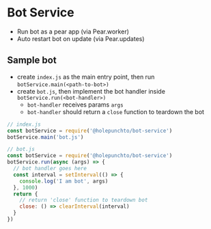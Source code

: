 # Bot Service
- Run bot as a pear app (via Pear.worker)
- Auto restart bot on update (via Pear.updates)

## Sample bot
- create `index.js` as the main entry point, then run `botService.main(<path-to-bot>)`
- create `bot.js`, then implement the bot handler inside `botService.run(<bot-handler>)`
  - `bot-handler` receives params `args`
  - `bot-handler` should return a `close` function to teardown the bot 


```js
// index.js
const botService = require('@holepunchto/bot-service')
botService.main('bot.js')

// bot.js
const botService = require('@holepunchto/bot-service')
botService.run(async (args) => {
  // bot handler goes here
  const interval = setInterval(() => {
    console.log('I am bot', args)
  }, 1000)
  return { 
    // return 'close' function to teardown bot
    close: () => clearInterval(interval)
  }
})
```
